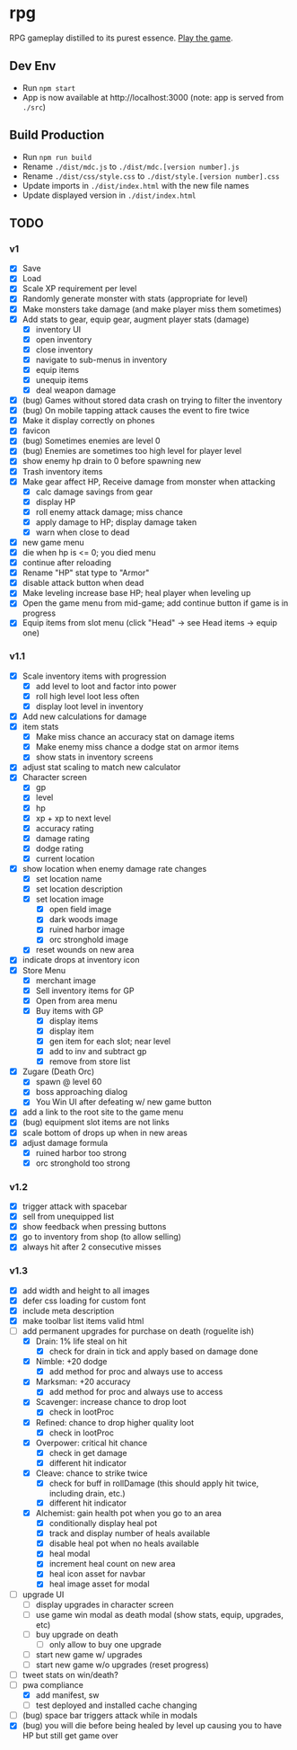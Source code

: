 # rpg

RPG gameplay distilled to its purest essence. [Play the game](https://centaurreader.com/rpg).

## Dev Env
- Run `npm start`
- App is now available at http://localhost:3000 (note: app is served from `./src`)

## Build Production
- Run `npm run build`
- Rename `./dist/mdc.js` to `./dist/mdc.[version number].js`
- Rename `./dist/css/style.css` to `./dist/style.[version number].css`
- Update imports in `./dist/index.html` with the new file names
- Update displayed version in `./dist/index.html`

## TODO
### v1
- [x] Save
- [x] Load
- [x] Scale XP requirement per level
- [x] Randomly generate monster with stats (appropriate for level)
- [x] Make monsters take damage (and make player miss them sometimes)
- [x] Add stats to gear, equip gear, augment player stats (damage)
  - [x] inventory UI
  - [x] open inventory
  - [x] close inventory
  - [x] navigate to sub-menus in inventory
  - [x] equip items
  - [x] unequip items
  - [x] deal weapon damage
- [x] (bug) Games without stored data crash on trying to filter the inventory
- [x] (bug) On mobile tapping attack causes the event to fire twice
- [x] Make it display correctly on phones
- [x] favicon
- [x] (bug) Sometimes enemies are level 0
- [x] (bug) Enemies are sometimes too high level for player level
- [x] show enemy hp drain to 0 before spawning new
- [x] Trash inventory items
- [x] Make gear affect HP, Receive damage from monster when attacking
  - [x] calc damage savings from gear
  - [x] display HP
  - [x] roll enemy attack damage; miss chance
  - [x] apply damage to HP; display damage taken
  - [x] warn when close to dead
- [x] new game menu
- [x] die when hp is <= 0; you died menu
- [x] continue after reloading
- [x] Rename "HP" stat type to "Armor"
- [x] disable attack button when dead
- [x] Make leveling increase base HP; heal player when leveling up
- [x] Open the game menu from mid-game; add continue button if game is in progress
- [x] Equip items from slot menu (click "Head" -> see Head items -> equip one)

### v1.1
- [x] Scale inventory items with progression
  - [x] add level to loot and factor into power
  - [x] roll high level loot less often
  - [x] display loot level in inventory
- [x] Add new calculations for damage
- [x] item stats
  - [x] Make miss chance an accuracy stat on damage items
  - [x] Make enemy miss chance a dodge stat on armor items
  - [x] show stats in inventory screens
- [x] adjust stat scaling to match new calculator
- [x] Character screen
  - [x] gp
  - [x] level
  - [x] hp
  - [x] xp + xp to next level
  - [x] accuracy rating
  - [x] damage rating
  - [x] dodge rating
  - [x] current location
- [x] show location when enemy damage rate changes
  - [x] set location name
  - [x] set location description
  - [x] set location image
    - [x] open field image
    - [x] dark woods image
    - [x] ruined harbor image
    - [x] orc stronghold image
  - [x] reset wounds on new area
- [x] indicate drops at inventory icon
- [x] Store Menu
  - [x] merchant image
  - [x] Sell inventory items for GP
  - [x] Open from area menu
  - [x] Buy items with GP
    - [x] display items
    - [x] display item
    - [x] gen item for each slot; near level
    - [x] add to inv and subtract gp
    - [x] remove from store list
- [x] Zugare (Death Orc)
  - [x] spawn @ level 60
  - [x] boss approaching dialog
  - [x] You Win UI after defeating w/ new game button
- [x] add a link to the root site to the game menu
- [x] (bug) equipment slot items are not links
- [x] scale bottom of drops up when in new areas
- [x] adjust damage formula
  - [x] ruined harbor too strong
  - [x] orc stronghold too strong

### v1.2
- [x] trigger attack with spacebar
- [x] sell from unequipped list
- [x] show feedback when pressing buttons
- [x] go to inventory from shop (to allow selling)
- [x] always hit after 2 consecutive misses

### v1.3
- [x] add width and height to all images
- [x] defer css loading for custom font
- [x] include meta description
- [x] make toolbar list items valid html
- [ ] add permanent upgrades for purchase on death (roguelite ish)
  - [x] Drain: 1% life steal on hit
    - [x] check for drain in tick and apply based on damage done
  - [x] Nimble: +20 dodge
    - [x] add method for proc and always use to access
  - [x] Marksman: +20 accuracy
    - [x] add method for proc and always use to access
  - [x] Scavenger: increase chance to drop loot
    - [x] check in lootProc
  - [x] Refined: chance to drop higher quality loot
    - [x] check in lootProc
  - [x] Overpower: critical hit chance
    - [x] check in get damage
    - [x] different hit indicator
  - [x] Cleave: chance to strike twice
    - [x] check for buff in rollDamage (this should apply hit twice, including drain, etc.)
    - [x] different hit indicator
  - [x] Alchemist: gain health pot when you go to an area
    - [x] conditionally display heal pot
    - [x] track and display number of heals available
    - [x] disable heal pot when no heals available
    - [x] heal modal
    - [x] increment heal count on new area
    - [x] heal icon asset for navbar
    - [x] heal image asset for modal
- [ ] upgrade UI
  - [ ] display upgrades in character screen
  - [ ] use game win modal as death modal (show stats, equip, upgrades, etc)
  - [ ] buy upgrade on death
    - [ ] only allow to buy one upgrade
  - [ ] start new game w/ upgrades
  - [ ] start new game w/o upgrades (reset progress)
- [ ] tweet stats on win/death?
- [ ] pwa compliance
  - [x] add manifest, sw
  - [ ] test deployed and installed cache changing
- [ ] (bug) space bar triggers attack while in modals
- [x] (bug) you will die before being healed by level up causing you to have HP but still get game over
